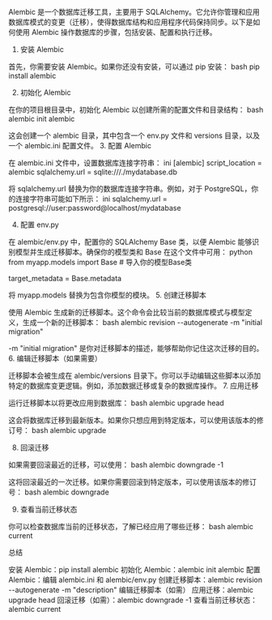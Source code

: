 Alembic 是一个数据库迁移工具，主要用于 SQLAlchemy。它允许你管理和应用数据库模式的变更（迁移），使得数据库结构和应用程序代码保持同步。以下是如何使用 Alembic 操作数据库的步骤，包括安装、配置和执行迁移。
1. 安装 Alembic

首先，你需要安装 Alembic。如果你还没有安装，可以通过 pip 安装：
bash
pip install alembic

2. 初始化 Alembic

在你的项目根目录中，初始化 Alembic 以创建所需的配置文件和目录结构：
bash
alembic init alembic

这会创建一个 alembic 目录，其中包含一个 env.py 文件和 versions 目录，以及一个 alembic.ini 配置文件。
3. 配置 Alembic

在 alembic.ini 文件中，设置数据库连接字符串：
ini
[alembic]
script_location = alembic
sqlalchemy.url = sqlite:///./mydatabase.db

将 sqlalchemy.url 替换为你的数据库连接字符串。例如，对于 PostgreSQL，你的连接字符串可能如下所示：
ini
sqlalchemy.url = postgresql://user:password@localhost/mydatabase

4. 配置 env.py

在 alembic/env.py 中，配置你的 SQLAlchemy Base 类，以便 Alembic 能够识别模型并生成迁移脚本。确保你的模型类和 Base 在这个文件中可用：
python
from myapp.models import Base  # 导入你的模型Base类

target_metadata = Base.metadata

将 myapp.models 替换为包含你模型的模块。
5. 创建迁移脚本

使用 Alembic 生成新的迁移脚本。这个命令会比较当前的数据库模式与模型定义，生成一个新的迁移脚本：
bash
alembic revision --autogenerate -m "initial migration"

-m "initial migration" 是你对迁移脚本的描述，能够帮助你记住这次迁移的目的。
6. 编辑迁移脚本（如果需要）

迁移脚本会被生成在 alembic/versions 目录下。你可以手动编辑这些脚本以添加特定的数据库变更逻辑。例如，添加数据迁移或复杂的数据库操作。
7. 应用迁移

运行迁移脚本以将更改应用到数据库：
bash
alembic upgrade head

这会将数据库迁移到最新版本。如果你只想应用到特定版本，可以使用该版本的修订号：
bash
alembic upgrade <revision>

8. 回滚迁移

如果需要回滚最近的迁移，可以使用：
bash
alembic downgrade -1

这将回滚最近的一次迁移。如果你需要回滚到特定版本，可以使用该版本的修订号：
bash
alembic downgrade <revision>

9. 查看当前迁移状态

你可以检查数据库当前的迁移状态，了解已经应用了哪些迁移：
bash
alembic current

总结

安装 Alembic：pip install alembic
初始化 Alembic：alembic init alembic
配置 Alembic：编辑 alembic.ini 和 alembic/env.py
创建迁移脚本：alembic revision --autogenerate -m "description"
编辑迁移脚本（如需）
应用迁移：alembic upgrade head
回滚迁移（如需）：alembic downgrade -1
查看当前迁移状态：alembic current
